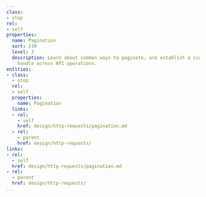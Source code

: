 ```yaml
---
class:
- stop
rel:
- self
properties:
  name: Pagination
  sort: 239
  level: 3
  description: Learn about common ways to paginate, and establish a single way to
    handle across API operations.
entities:
- class:
  - stop
  rel:
  - self
  properties:
    name: Pagination
  links:
  - rel:
    - self
    href: design/http-requests/pagination.md
  - rel:
    - parent
    href: design/http-requests/
links:
- rel:
  - self
  href: design/http-requests/pagination.md
- rel:
  - parent
  href: design/http-requests/
...
```

